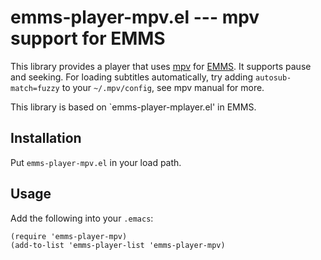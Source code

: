 emms-player-mpv.el --- mpv support for EMMS
===========================================

This library provides a player that uses [mpv] for [EMMS].  It
supports pause and seeking.  For loading subtitles automatically, try
adding `autosub-match=fuzzy` to your `~/.mpv/config`, see mpv manual
for more.

This library is based on `emms-player-mplayer.el' in EMMS.

[mpv]: http://mpv.io/
[EMMS]: https://www.gnu.org/software/emms/

Installation
------------

Put `emms-player-mpv.el` in your load path.

Usage
-----

Add the following into your `.emacs`:

``` elisp
(require 'emms-player-mpv)
(add-to-list 'emms-player-list 'emms-player-mpv)
```
